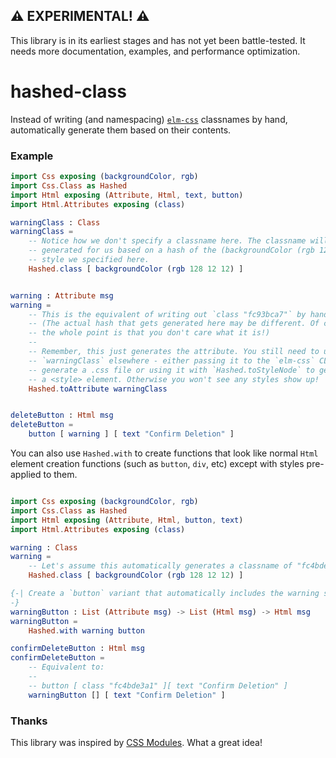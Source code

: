 ## ⚠️ EXPERIMENTAL! ⚠️

This library is in its earliest stages and has not yet been battle-tested.
It needs more documentation, examples, and performance optimization.

# hashed-class

Instead of writing (and namespacing) [`elm-css`](package.elm-lang.org/packages/rtfeldman/elm-css/latest)
classnames by hand, automatically generate them based on their contents.

### Example

```elm
import Css exposing (backgroundColor, rgb)
import Css.Class as Hashed
import Html exposing (Attribute, Html, text, button)
import Html.Attributes exposing (class)

warningClass : Class
warningClass =
    -- Notice how we don't specify a classname here. The classname will be
    -- generated for us based on a hash of the (backgroundColor (rgb 128 12 12))
    -- style we specified here.
    Hashed.class [ backgroundColor (rgb 128 12 12) ]


warning : Attribute msg
warning =
    -- This is the equivalent of writing out `class "fc93bca7"` by hand.
    -- (The actual hash that gets generated here may be different. Of course,
    -- the whole point is that you don't care what it is!)
    --
    -- Remember, this just generates the attribute. You still need to use
    -- `warningClass` elsewhere - either passing it to the `elm-css` CLI to
    -- generate a .css file or using it with `Hashed.toStyleNode` to generate
    -- a <style> element. Otherwise you won't see any styles show up!
    Hashed.toAttribute warningClass


deleteButton : Html msg
deleteButton =
    button [ warning ] [ text "Confirm Deletion" ]
```

You can also use `Hashed.with` to create functions that look like normal `Html`
element creation functions (such as `button`, `div`, etc) except with styles
pre-applied to them.

```elm

import Css exposing (backgroundColor, rgb)
import Css.Class as Hashed
import Html exposing (Attribute, Html, button, text)
import Html.Attributes exposing (class)

warning : Class
warning =
    -- Let's assume this automatically generates a classname of "fc4bde3a1"
    Hashed.class [ backgroundColor (rgb 128 12 12) ]

{-| Create a `button` variant that automatically includes the warning style.
-}
warningButton : List (Attribute msg) -> List (Html msg) -> Html msg
warningButton =
    Hashed.with warning button

confirmDeleteButton : Html msg
confirmDeleteButton =
    -- Equivalent to:
    --
    -- button [ class "fc4bde3a1" ][ text "Confirm Deletion" ]
    warningButton [] [ text "Confirm Deletion" ]
```

### Thanks

This library was inspired by [CSS Modules](https://github.com/css-modules/css-modules). What a great idea!
